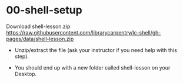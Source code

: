 # 00-shell-setup

Download shell-lesson.zip  https://raw.githubusercontent.com/librarycarpentry/lc-shell/gh-pages/data/shell-lesson.zip


* Unzip/extract the file (ask your instructor if you need help with this step). 

* You should end up with a new folder called shell-lesson on your Desktop.
